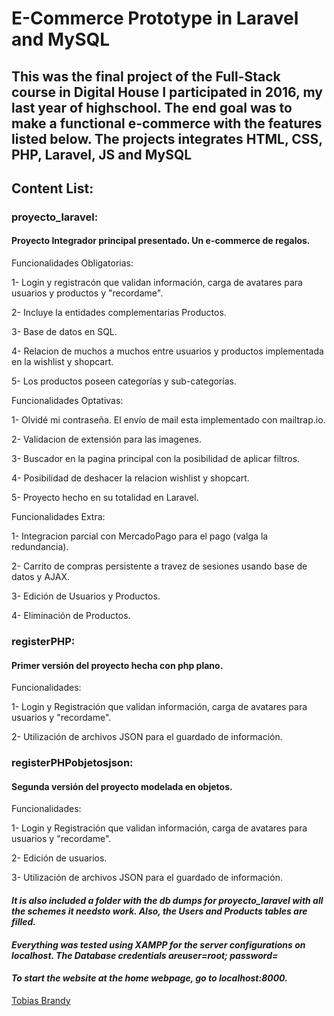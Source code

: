 ﻿ # E-Commerce Prototype in Laravel and MySQL
 
## This was the final project of the Full-Stack course in Digital House I participated in 2016, my last year of highschool. The end goal was to make a functional e-commerce with the features listed below. The projects integrates HTML, CSS, PHP, Laravel, JS and MySQL


 ## Content List:


 ### proyecto_laravel:



 #### Proyecto Integrador principal presentado. Un e-commerce de regalos.



 Funcionalidades Obligatorias:


 1- Login y registracón que validan información, carga de avatares para usuarios y productos y "recordame".

 2- Incluye la entidades complementarias Productos.

 3- Base de datos en SQL.

 4- Relacion de muchos a muchos entre usuarios y productos implementada en la wishlist y shopcart.

 5- Los productos poseen categorías y sub-categorías.



 Funcionalidades Optativas:



 1- Olvidé mi contraseña. El envío de mail esta implementado con mailtrap.io.

 2- Validacion de extensión para las imagenes.

 3- Buscador en la pagina principal con la posibilidad de aplicar filtros.

 4- Posibilidad de deshacer la relacion wishlist y shopcart.

 5- Proyecto hecho en su totalidad en Laravel.



 Funcionalidades Extra:


 
 1- Integracion parcial con MercadoPago para el pago (valga la redundancia).

 2- Carrito de compras persistente a travez de sesiones usando base de datos y AJAX.

 3- Edición de Usuarios y Productos.

 4- Eliminación de Productos.



### registerPHP:



#### Primer versión del proyecto hecha con php plano.

 Funcionalidades:


 
 1- Login y Registración que validan información, carga de avatares para usuarios y "recordame".

 2- Utilización de archivos JSON para el guardado de información.







 ### registerPHPobjetosjson:



 #### Segunda versión del proyecto modelada en objetos.



 Funcionalidades:

 1- Login y Registración que validan información, carga de avatares para usuarios y "recordame".

 2- Edición de usuarios.

 3- Utilización de archivos JSON para el guardado de información.




#### *It is also included a folder with the db dumps for proyecto_laravel with all the schemes it needsto work. Also, the Users and Products tables are filled.*
 
#### *Everything was tested using XAMPP for the server configurations on localhost. The Database credentials areuser=root; password=*

#### *To start the website at the home webpage, go to localhost:8000.*

[Tobias Brandy](https://www.github.com/tobiasbrandy)
